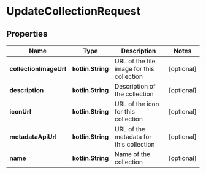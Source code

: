 
# UpdateCollectionRequest

## Properties
Name | Type | Description | Notes
------------ | ------------- | ------------- | -------------
**collectionImageUrl** | **kotlin.String** | URL of the tile image for this collection |  [optional]
**description** | **kotlin.String** | Description of the collection |  [optional]
**iconUrl** | **kotlin.String** | URL of the icon for this collection |  [optional]
**metadataApiUrl** | **kotlin.String** | URL of the metadata for this collection |  [optional]
**name** | **kotlin.String** | Name of the collection |  [optional]



